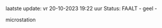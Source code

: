 laatste update: 
vr 20-10-2023 19:22   uur 
Status: FAALT - geel - 
<div class="service Y">microstation</div>